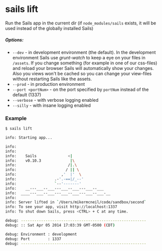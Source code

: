 # sails lift

Run the Sails app in the current dir (if `node_modules/sails` exists, it will be used instead of the globally installed Sails)

##### Options:

  * `--dev` - in development environment (the default). In the development environment Sails use *grunt-watch* to keep a eye on your files in `/assets`. If you change something (for example in one of our css-files) and reload your browser Sails will automatically show your changes. Also you views won't be cached so you can change your view-files without restarting Sails like the assets.
  * `--prod` - in production environment
  * `--port <portNum>` - on the port specified by `portNum` instead of the default (1337)
  * `--verbose` - with verbose logging enabled
  * `--silly` - with insane logging enabled
  

### Example

```sh
$ sails lift

info: Starting app...

info: 
info: 
info:    Sails              <|
info:    v0.10.3             |\
info:                       /|.\
info:                      / || \
info:                    ,'  |'  \
info:                 .-'.-==|/_--'
info:                 `--'-------' 
info:    __---___--___---___--___---___--___
info:  ____---___--___---___--___---___--___-__
info: 
info: Server lifted in `/Users/mikermcneil/code/sandbox/second`
info: To see your app, visit http://localhost:1337
info: To shut down Sails, press <CTRL> + C at any time.

debug: --------------------------------------------------------
debug: :: Sat Apr 05 2014 17:03:39 GMT-0500 (CDT)

debug: Environment : development
debug: Port        : 1337
debug: --------------------------------------------------------
```








<docmeta name="displayName" value="sails lift">

